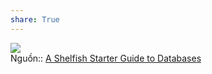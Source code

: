```yaml
---  
share: True  
---  
```

![](https://res.cloudinary.com/dg3gyk0gu/image/upload/c_scale,f_auto,q_auto:best,w_950/v1594114496/maggieappleton.com/databases-101/DB_3.jpg)   
Nguồn:: [A Shelfish Starter Guide to Databases](https://maggieappleton.com/databases)  
